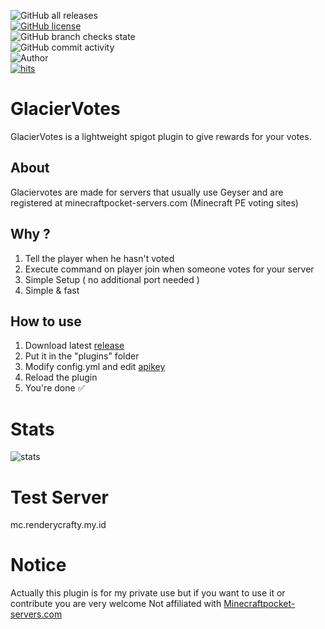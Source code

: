 ![GitHub all releases](https://img.shields.io/github/downloads/Khuirul-Huda/GlacierVotes/total?style=for-the-badge)<br>
[![GitHub license](https://img.shields.io/github/license/Khuirul-Huda/GlacierVotes?style=for-the-badge)](https://github.com/Khuirul-Huda/GlacierVotes/blob/main/LICENSE)<br>
![GitHub branch checks state](https://img.shields.io/github/checks-status/Khuirul-Huda/GlacierVotes/main?style=for-the-badge)<br>
![GitHub commit activity](https://img.shields.io/github/commit-activity/m/Khuirul-Huda/GlacierVotes?style=for-the-badge)<br>
![Author](https://img.shields.io/badge/AUTHOR-Khuirul%20Huda-green?style=for-the-badge)<br>
[![hits](https://hits.deltapapa.io/github/Khuirul-Huda/GlacierVotes.svg)](#)


# GlacierVotes
GlacierVotes is a lightweight spigot plugin to give rewards for your votes.

## About
Glaciervotes are made for servers that usually use Geyser and are registered at minecraftpocket-servers.com (Minecraft PE voting sites)

## Why ?
1. Tell the player when he hasn't voted 
2. Execute command on player join when someone votes for your server
3. Simple Setup ( no additional port needed )
4. Simple & fast

## How to use
1. Download latest [release](https://github.com/Khuirul-Huda/GlacierVotes/releases)
2. Put it in the "plugins" folder
3. Modify config.yml and edit [apikey](https://minecraftpocket-servers.com/servers/manage/) 
4. Reload the plugin
5. You're done ✅

# Stats
![stats](https://bstats.org/signatures/bukkit/Glaciervotes.svg)

# Test Server
mc.renderycrafty.my.id

# Notice
Actually this plugin is for my private use but if you want to use it or contribute you are very welcome
Not affiliated with [Minecraftpocket-servers.com](https://minecraftpocket-servers.com/)
